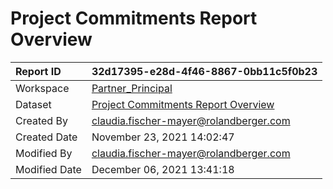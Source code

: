 



# Project Commitments Report Overview

|Report ID|32d17395-e28d-4f46-8867-0bb11c5f0b23|
| :--- | :--- |
|Workspace|[Partner_Principal](../Workspaces/Partner_Principal.md)|
|Dataset|[Project Commitments Report Overview](../Datasets/Project-Commitments-Report-Overview.md)|
|Created By|claudia.fischer-mayer@rolandberger.com|
|Created Date|November 23, 2021 14:02:47|
|Modified By|claudia.fischer-mayer@rolandberger.com|
|Modified Date|December 06, 2021 13:41:18|
